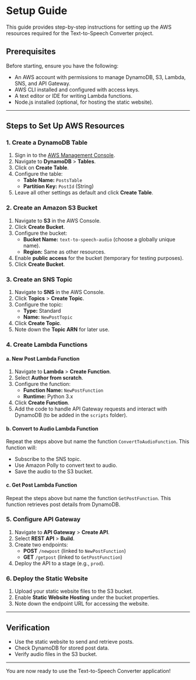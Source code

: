 # Setup Guide

This guide provides step-by-step instructions for setting up the AWS resources required for the Text-to-Speech Converter project.

## Prerequisites

Before starting, ensure you have the following:
- An AWS account with permissions to manage DynamoDB, S3, Lambda, SNS, and API Gateway.
- AWS CLI installed and configured with access keys.
- A text editor or IDE for writing Lambda functions.
- Node.js installed (optional, for hosting the static website).

---

## Steps to Set Up AWS Resources

### 1. Create a DynamoDB Table
1. Sign in to the [AWS Management Console](https://aws.amazon.com/console/).
2. Navigate to **DynamoDB** > **Tables**.
3. Click on **Create Table**.
4. Configure the table:
   - **Table Name:** `PostsTable`
   - **Partition Key:** `PostId` (String)
5. Leave all other settings as default and click **Create Table**.

### 2. Create an Amazon S3 Bucket
1. Navigate to **S3** in the AWS Console.
2. Click **Create Bucket**.
3. Configure the bucket:
   - **Bucket Name:** `text-to-speech-audio` (choose a globally unique name).
   - **Region:** Same as other resources.
4. Enable **public access** for the bucket (temporary for testing purposes).
5. Click **Create Bucket**.

### 3. Create an SNS Topic
1. Navigate to **SNS** in the AWS Console.
2. Click **Topics** > **Create Topic**.
3. Configure the topic:
   - **Type:** Standard
   - **Name:** `NewPostTopic`
4. Click **Create Topic**.
5. Note down the **Topic ARN** for later use.

### 4. Create Lambda Functions

#### a. New Post Lambda Function
1. Navigate to **Lambda** > **Create Function**.
2. Select **Author from scratch**.
3. Configure the function:
   - **Function Name:** `NewPostFunction`
   - **Runtime:** Python 3.x
4. Click **Create Function**.
5. Add the code to handle API Gateway requests and interact with DynamoDB (to be added in the `scripts` folder).

#### b. Convert to Audio Lambda Function
Repeat the steps above but name the function `ConvertToAudioFunction`. This function will:
- Subscribe to the SNS topic.
- Use Amazon Polly to convert text to audio.
- Save the audio to the S3 bucket.

#### c. Get Post Lambda Function
Repeat the steps above but name the function `GetPostFunction`. This function retrieves post details from DynamoDB.

### 5. Configure API Gateway
1. Navigate to **API Gateway** > **Create API**.
2. Select **REST API** > **Build**.
3. Create two endpoints:
   - **POST** `/newpost` (linked to `NewPostFunction`)
   - **GET** `/getpost` (linked to `GetPostFunction`)
4. Deploy the API to a stage (e.g., `prod`).

### 6. Deploy the Static Website
1. Upload your static website files to the S3 bucket.
2. Enable **Static Website Hosting** under the bucket properties.
3. Note down the endpoint URL for accessing the website.

---

## Verification
- Use the static website to send and retrieve posts.
- Check DynamoDB for stored post data.
- Verify audio files in the S3 bucket.

---

You are now ready to use the Text-to-Speech Converter application!

